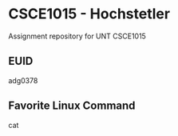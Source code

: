 # CSCE1015 - Hochstetler
Assignment repository for UNT CSCE1015
## EUID
adg0378
## Favorite Linux Command
cat
